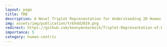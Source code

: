 ```yaml
---
layout: page
title: TRB
description: A Novel Triplet Representation for Understanding 2D Human Body
img: assets/img/publication/trbhdd2019.png
redirect: https://github.com/kennymckormick/Triplet-Representation-of-human-Body
importance: 5
category: human-centric
---
```




